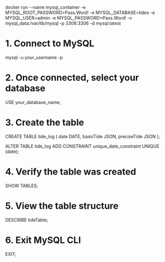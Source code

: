 docker run --name mysql_container -e MYSQL_ROOT_PASSWORD=Pass.Word! -e MYSQL_DATABASE=tides -e MYSQL_USER=admin -e MYSQL_PASSWORD=Pass.Word! -v mysql_data:/var/lib/mysql -p 3306:3306 -d mysql:latest

# 1. Connect to MySQL

mysql -u your_username -p

# 2. Once connected, select your database

USE your_database_name;

# 3. Create the table

CREATE TABLE tide_log (
date DATE,
basicTide JSON,
preciseTide JSON
);

ALTER TABLE tide_log
ADD CONSTRAINT unique_date_constraint UNIQUE (date);

# 4. Verify the table was created

SHOW TABLES;

# 5. View the table structure

DESCRIBE tideTable;

# 6. Exit MySQL CLI

EXIT;
